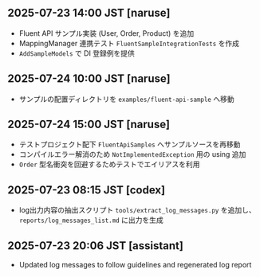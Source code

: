 ## 2025-07-23 14:00 JST [naruse]
- Fluent API サンプル実装 (User, Order, Product) を追加
- MappingManager 連携テスト `FluentSampleIntegrationTests` を作成
- `AddSampleModels` で DI 登録例を提供

## 2025-07-24 10:00 JST [naruse]
- サンプルの配置ディレクトリを `examples/fluent-api-sample` へ移動

## 2025-07-24 15:00 JST [naruse]
- テストプロジェクト配下 `FluentApiSamples` へサンプルソースを再移動
- コンパイルエラー解消のため `NotImplementedException` 用の using 追加
- `Order` 型名衝突を回避するためテストでエイリアスを利用
## 2025-07-23 08:15 JST [codex]
- log出力内容の抽出スクリプト `tools/extract_log_messages.py` を追加し、`reports/log_messages_list.md` に出力を生成
## 2025-07-23 20:06 JST [assistant]
- Updated log messages to follow guidelines and regenerated log report
